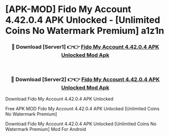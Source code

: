 # [APK-MOD] Fido My Account 4.42.0.4 APK Unlocked - [Unlimited Coins No Watermark Premium] a1z1n



<div align="center">
<h3>🔴 Download [Server1] 👉👉 <a href="https://momento.my/?title=Fido_My_Account_4.42.0.4_APK_Unlocked">Fido My Account 4.42.0.4 APK Unlocked Mod Apk</a></h3><br>

<h3>🔴 Download [Server2] 👉👉 <a href="https://momento.my/?title=Fido_My_Account_4.42.0.4_APK_Unlocked">Fido My Account 4.42.0.4 APK Unlocked Mod Apk</a></h3>
</div>



Download Fido My Account 4.42.0.4 APK Unlocked 

Free APK MOD Fido My Account 4.42.0.4 APK Unlocked [Unlimited Coins No Watermark Premium]

Download Fido My Account 4.42.0.4 APK Unlocked [Unlimited Coins No Watermark Premium] Mod For Android
